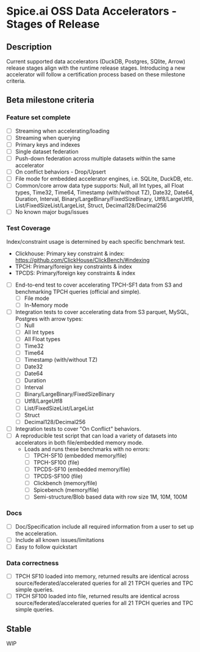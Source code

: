 # Spice.ai OSS Data Accelerators - Stages of Release

## Description

Current supported data accelerators (DuckDB, Postgres, SQlite, Arrow) release stages align with the runtime release stages. Introducing a new accelerator will follow a certification process based on these milestone criteria.

## Beta milestone criteria

### Feature set complete

- [ ] Streaming when accelerating/loading
- [ ] Streaming when querying
- [ ] Primary keys and indexes
- [ ] Single dataset federation
- [ ] Push-down federation across multiple datasets within the same accelerator
- [ ] On conflict behaviors - Drop/Upsert
- [ ] File mode for embedded accelerator engines, i.e. SQLite, DuckDB, etc.
- [ ] Common/core arrow data type supports: Null, all Int types, all Float types, Time32, Time64, Timestamp (with/without TZ), Date32, Date64, Duration, Interval, Binary/LargeBinary/FixedSizeBinary, Utf8/LargeUtf8, List/FixedSizeList/LargeList, Struct, Decimal128/Decimal256
- [ ] No known major bugs/issues

### Test Coverage

Index/constraint usage is determined by each specific benchmark test.

- Clickhouse: Primary key constraint & index: <https://github.com/ClickHouse/ClickBench/#indexing>
- TPCH: Primary/foreign key constraints & index
- TPCDS: Primary/foreign key constraints & index

- [ ] End-to-end test to cover accelerating TPCH-SF1 data from S3 and benchmarking TPCH queries (official and simple).
  - [ ] File mode
  - [ ] In-Memory mode
- [ ] Integration tests to cover accelerating data from S3 parquet, MySQL, Postgres with arrow types:
  - [ ] Null
  - [ ] All Int types
  - [ ] All Float types
  - [ ] Time32
  - [ ] Time64
  - [ ] Timestamp (with/without TZ)
  - [ ] Date32
  - [ ] Date64
  - [ ] Duration
  - [ ] Interval
  - [ ] Binary/LargeBinary/FixedSizeBinary
  - [ ] Utf8/LargeUtf8
  - [ ] List/FixedSizeList/LargeList
  - [ ] Struct
  - [ ] Decimal128/Decimal256
- [ ] Integration tests to cover "On Conflict" behaviors.
- [ ] A reproducible test script that can load a variety of datasets into accelerators in both file/embedded memory mode.
  - Loads and runs these benchmarks with no errors:
    - [ ] TPCH-SF10 (embedded memory/file)
    - [ ] TPCH-SF100 (file)
    - [ ] TPCDS-SF10 (embedded memory/file)
    - [ ] TPCDS-SF100 (file)
    - [ ] Clickbench (memory/file)
    - [ ] Spicebench (memory/file)
    - [ ] Semi-structure/Blob based data with row size 1M, 10M, 100M

### Docs

- [ ] Doc/Specification include all required information from a user to set up the acceleration.
- [ ] Include all known issues/limitations
- [ ] Easy to follow quickstart

### Data correctness

- [ ] TPCH SF10 loaded into memory, returned results are identical across source/federated/accelerated queries for all 21 TPCH queries and TPC simple queries.
- [ ] TPCH SF100 loaded into file, returned results are identical across source/federated/accelerated queries for all 21 TPCH queries and TPC simple queries.

## Stable

WIP
